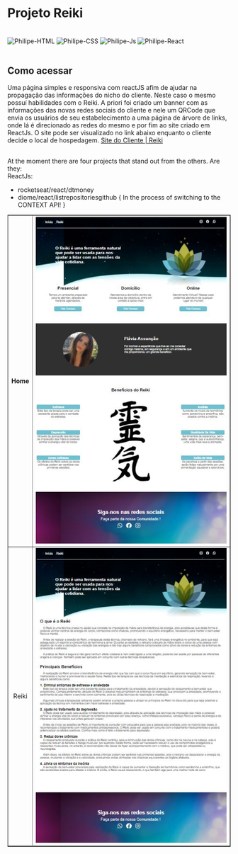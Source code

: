 # Projeto Reiki

<div style="display: inline_block"><br>
  <img align="center" alt="Philipe-HTML" height="50" width="50" src="https://cdn.jsdelivr.net/gh/devicons/devicon/icons/html5/html5-original.svg">
  <img align="center" alt="Philipe-CSS" height="50" width="50" src="https://cdn.jsdelivr.net/gh/devicons/devicon/icons/css3/css3-original.svg">
  <img align="center" alt="Philipe-Js" height="50" width="50" src="https://cdn.jsdelivr.net/gh/devicons/devicon/icons/javascript/javascript-original.svg">
  <img align="center" alt="Philipe-React" height="50" width="50" src="https://cdn.jsdelivr.net/gh/devicons/devicon/icons/react/react-original.svg">
</div>

<br />

## Como acessar

Uma página simples e responsiva com reactJS afim de ajudar na propagação das informações do nicho do cliente.
Neste caso o mesmo possuí habilidades com o Reiki. A priori foi criado um banner com as informações das novas redes sociais do cliente e nele um QRCode que envia os usuários de seu estabelecimento a uma página de árvore de links, onde lá é direcionado as redes do mesmo e por fim ao site criado em ReactJs.
O site pode ser visualizado no link abaixo enquanto o cliente decide o local de hospedagem.
<a href="https://reiki-psi.vercel.app/">Site do Cliente | Reiki</a>

## 

At the moment there are four projects that stand out from the others.
Are they:<br />
ReactJs:<br />
  * rocketseat/react/dtmoney
  * diome/react/listrepositoriesgithub { In the process of switching to the CONTEXT API! }
<table border="1">
    <thead>
    	<tr>
      <th>Home</th>
      <th><img src="./src/assets/home.JPG" alt="Página Home" /></th>
     </tr>
    </thead>
    <tbody>
    	<tr>
      <td align="center">Reiki</td>
      <td align="center"><img src="./src/assets/reiki.JPG" alt="Página Reiki" /></td>
     </tr>
    </tbody>
</table>
